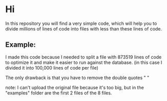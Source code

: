 # Hi
In this repository you will find a very simple code, which will help you to divide millions of lines of code into files with less than these lines of code.

## Example:

I made this code because I needed to split a file with 873519 lines of code to optimize it and make it easier to run against the database. (in this case I divided it into 100,000 lines of code per file)

The only drawback is that you have to remove the double quotes " "

note: I can't upload the original file because it's too big, but in the "examples" folder are the first 2 files of the 8 files.